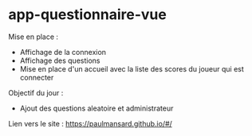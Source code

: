 # app-questionnaire-vue
Mise en place : 

- Affichage de la connexion
- Affichage des questions
- Mise en place d'un accueil avec la liste des scores du joueur qui est connecter

Objectif du jour : 

- Ajout des questions aleatoire et administrateur



Lien vers le site : https://paulmansard.github.io/#/
